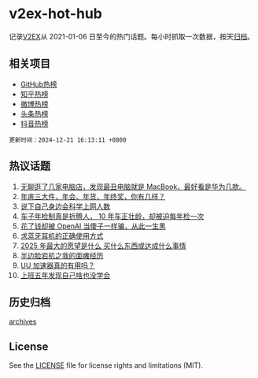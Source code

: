 # v2ex-hot-hub

 记录[V2EX](https://www.v2ex.com/)从 2021-01-06 日至今的热门话题。每小时抓取一次数据，按天[归档](archives)。
 
 ## 相关项目

- [GitHub热榜](https://github.com/lonnyzhang423/github-hot-hub)
- [知乎热榜](https://github.com/lonnyzhang423/zhihu-hot-hub)
- [微博热榜](https://github.com/lonnyzhang423/weibo-hot-hub)
- [头条热榜](https://github.com/lonnyzhang423/toutiao-hot-hub)
- [抖音热榜](https://github.com/lonnyzhang423/douyin-hot-hub)


 `更新时间：2024-12-21 16:13:11 +0800`

## 热议话题

1. [无聊逛了几家电脑店，发现最丑电脑就是 MacBook，最好看是华为几款。](https://www.v2ex.com/t/1099108)
1. [年底三大件，年会、年货、年终奖，你有几样？](https://www.v2ex.com/t/1099116)
1. [说下自己身边会科学上网人数](https://www.v2ex.com/t/1099182)
1. [车子年检制真是折腾人， 10 年车正壮龄，却被迫每年检一次](https://www.v2ex.com/t/1099238)
1. [花了钱却被 OpenAI 当傻子一样骗，从此一生黑](https://www.v2ex.com/t/1099161)
1. [求蓝牙耳机的正确使用方式](https://www.v2ex.com/t/1099215)
1. [2025 年最大的愿望是什么 买什么东西或达成什么事情](https://www.v2ex.com/t/1099155)
1. [半边脸宕机之我的面瘫经历](https://www.v2ex.com/t/1099233)
1. [UU 加速器真的有用吗？](https://www.v2ex.com/t/1099110)
1. [上班五年发现自己啥也没学会](https://www.v2ex.com/t/1099136)

## 历史归档

[archives](archives)

## License

See the [LICENSE](LICENSE) file for license rights and limitations (MIT).
